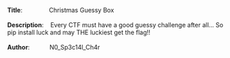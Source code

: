 **Title**: &emsp;&nbsp;&nbsp;&nbsp;&nbsp;&nbsp;&nbsp;&nbsp;&nbsp;&nbsp;&nbsp;&nbsp;Christmas Guessy Box\
\
**Description**:&nbsp;&nbsp;&nbsp;&nbsp;Every CTF must have a good guessy challenge after all... So pip install luck and may THE luckiest get the flag!!\
\
**Author**:&emsp;&nbsp;&nbsp;&nbsp;&nbsp;&nbsp;&nbsp; &nbsp;N0_Sp3c14l_Ch4r




